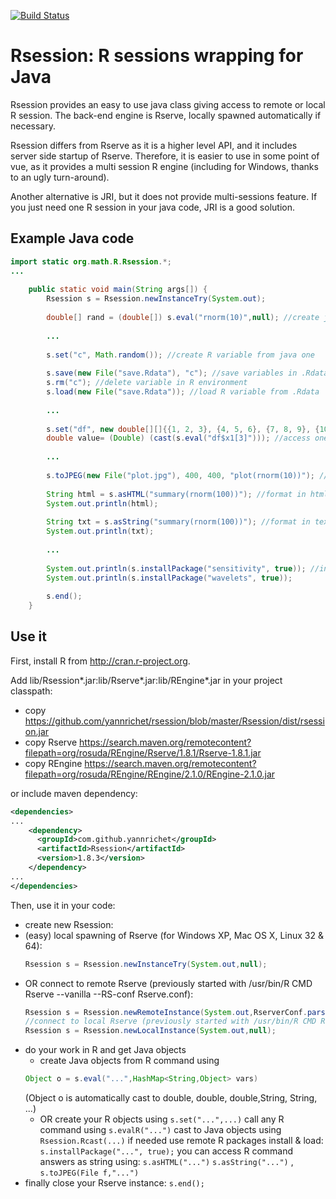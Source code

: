 [![Build Status](https://travis-ci.org/yannrichet/rsession.png)](https://travis-ci.org/yannrichet/rsession)

# Rsession: R sessions wrapping for Java #

Rsession provides an easy to use java class giving access to remote or local R session. The back-end engine is Rserve, locally spawned automatically if necessary.

Rsession differs from Rserve as it is a higher level API, and it includes server side startup of Rserve. Therefore, it is easier to use in some point of vue, as it provides a multi session R engine (including for Windows, thanks to an ugly turn-around).

Another alternative is JRI, but it does not provide multi-sessions feature. If you just need one R session in your java code, JRI is a good solution.
## Example Java code ##
```java
import static org.math.R.Rsession.*;
...
 
    public static void main(String args[]) {
        Rsession s = Rsession.newInstanceTry(System.out);
 
        double[] rand = (double[]) s.eval("rnorm(10)",null); //create java variable from R command
 
        ...
 
        s.set("c", Math.random()); //create R variable from java one
 
        s.save(new File("save.Rdata"), "c"); //save variables in .Rdata
        s.rm("c"); //delete variable in R environment
        s.load(new File("save.Rdata")); //load R variable from .Rdata
 
        ...
 
        s.set("df", new double[][]{{1, 2, 3}, {4, 5, 6}, {7, 8, 9}, {10, 11, 12}}, "x1", "x2", "x3"); //create data frame from given vectors
        double value= (Double) (cast(s.eval("df$x1[3]"))); //access one value in data frame
 
        ...
 
        s.toJPEG(new File("plot.jpg"), 400, 400, "plot(rnorm(10))"); //create jpeg file from R graphical command (like plot)
 
        String html = s.asHTML("summary(rnorm(100))"); //format in html using R2HTML
        System.out.println(html);
 
        String txt = s.asString("summary(rnorm(100))"); //format in text
        System.out.println(txt);
 
        ...
 
        System.out.println(s.installPackage("sensitivity", true)); //install and load R package
        System.out.println(s.installPackage("wavelets", true));
 
        s.end();
    }
```
## Use it ##

First, install R from http://cran.r-project.org.

Add lib/Rsession*.jar:lib/Rserve*.jar:lib/REngine*.jar in your project classpath: 
  * copy https://github.com/yannrichet/rsession/blob/master/Rsession/dist/rsession.jar
  * copy Rserve https://search.maven.org/remotecontent?filepath=org/rosuda/REngine/Rserve/1.8.1/Rserve-1.8.1.jar
  * copy REngine https://search.maven.org/remotecontent?filepath=org/rosuda/REngine/REngine/2.1.0/REngine-2.1.0.jar


or include maven dependency:
```xml
<dependencies>
...
    <dependency>
      <groupId>com.github.yannrichet</groupId>
      <artifactId>Rsession</artifactId>
      <version>1.8.3</version>
    </dependency>
...
</dependencies>
```


Then, use it in your code:
  * create new Rsession:
  * (easy) local spawning of Rserve (for Windows XP, Mac OS X, Linux 32 & 64):
    ```java
    Rsession s = Rsession.newInstanceTry(System.out,null);
    ```
  * OR connect to remote Rserve (previously started with /usr/bin/R CMD Rserve --vanilla --RS-conf Rserve.conf):
    ```java
    Rsession s = Rsession.newRemoteInstance(System.out,RserverConf.parse("R://192.168.1.1"));
    //connect to local Rserve (previously started with /usr/bin/R CMD Rserve --vanilla --RS-conf Rserve.conf):
    Rsession s = Rsession.newLocalInstance(System.out,null); 
    ```
  * do your work in R and get Java objects
    * create Java objects from R command using
    ```java
    Object o = s.eval("...",HashMap<String,Object> vars)
    ```
    (Object o is automatically cast to double, double, double,String, String, ...)
    * OR
      create your R objects using `s.set("...",...)`
      call any R command using `s.evalR("...")`
      cast to Java objects using `Rsession.Rcast(...)`
      if needed use remote R packages install & load: `s.installPackage("...", true);`
      you can access R command answers as string using: `s.asHTML("...")` `s.asString("...")` , `s.toJPEG(File f,"...")` 
  * finally close your Rserve instance: `s.end(); `

